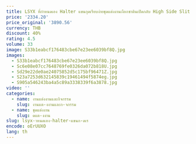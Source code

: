 ```yaml
---
title: LSYX ที่กําหนดเอง Halter แขนกุดเรียบง่ายชุดแต่งงานเงือกซาตินเปิดกลับ High Side Slit ความยาวชั้นชุดเจ้าสาว
price: '2334.20'
price_original: '3890.56'
currency: THB
discount: 40%
rating: 4.5
volume: 33
image: S33b1eabcf176483cbe67e23ee6039bf8Q.jpg
images:
  - S33b1eabcf176483cbe67e23ee6039bf8Q.jpg
  - Sc6e08e07cc7648769fe0326da072b818U.jpg
  - Sd29e22de0ae24075852d5c175bf96471Z.jpg
  - S23a7253d632145839c19461494f5874eg.jpg
  - S905a546243ba4a5c89a3338339f6a3878.jpg
video: ''
categories:
  - name: งานแต่งงานและกิจกรรม
    slug: งานแต-งงานและก-จกรรม
  - name: ชุดแต่งงาน
    slug: ดแต-งงาน
slug: lsyx-าหนดเอง-halter-แขนก-ดเร
encode: oErUUXO
lang: th
---
```

  